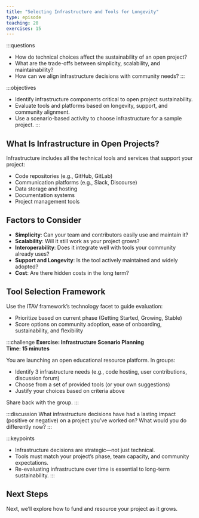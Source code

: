 ```yaml
---
title: "Selecting Infrastructure and Tools for Longevity"
type: episode
teaching: 20
exercises: 15
---
```


:::questions
- How do technical choices affect the sustainability of an open project?
- What are the trade-offs between simplicity, scalability, and maintainability?
- How can we align infrastructure decisions with community needs?
:::

:::objectives
- Identify infrastructure components critical to open project sustainability.
- Evaluate tools and platforms based on longevity, support, and community alignment.
- Use a scenario-based activity to choose infrastructure for a sample project.
:::

## What Is Infrastructure in Open Projects?

Infrastructure includes all the technical tools and services that support your project:
- Code repositories (e.g., GitHub, GitLab)
- Communication platforms (e.g., Slack, Discourse)
- Data storage and hosting
- Documentation systems
- Project management tools

## Factors to Consider

- **Simplicity**: Can your team and contributors easily use and maintain it?
- **Scalability**: Will it still work as your project grows?
- **Interoperability**: Does it integrate well with tools your community already uses?
- **Support and Longevity**: Is the tool actively maintained and widely adopted?
- **Cost**: Are there hidden costs in the long term?

## Tool Selection Framework

Use the ITAV framework’s technology facet to guide evaluation:
- Prioritize based on current phase (Getting Started, Growing, Stable)
- Score options on community adoption, ease of onboarding, sustainability, and flexibility

:::challenge
**Exercise: Infrastructure Scenario Planning**  
**Time: 15 minutes**

You are launching an open educational resource platform. In groups:
- Identify 3 infrastructure needs (e.g., code hosting, user contributions, discussion forum)
- Choose from a set of provided tools (or your own suggestions)
- Justify your choices based on criteria above

Share back with the group.
:::

:::discussion
What infrastructure decisions have had a lasting impact (positive or negative) on a project you’ve worked on? What would you do differently now?
:::

:::keypoints
- Infrastructure decisions are strategic—not just technical.
- Tools must match your project’s phase, team capacity, and community expectations.
- Re-evaluating infrastructure over time is essential to long-term sustainability.
:::

## Next Steps

Next, we’ll explore how to fund and resource your project as it grows.
